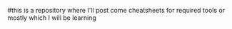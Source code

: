 #this is a repository where I'll post come cheatsheets for required tools or mostly which I will be learning
